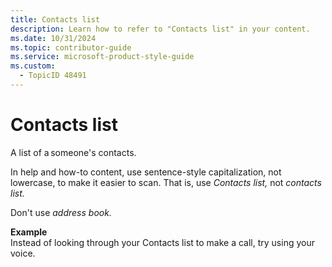 ```yaml
---
title: Contacts list
description: Learn how to refer to "Contacts list" in your content.
ms.date: 10/31/2024
ms.topic: contributor-guide
ms.service: microsoft-product-style-guide
ms.custom:
  - TopicID 48491
---
```



# Contacts list

A list of a someone's contacts.

In help and how-to content, use sentence-style capitalization, not lowercase, to make it easier to scan. That is, use *Contacts list,* not *contacts list.*

Don't use *address book.*

**Example**  
Instead of looking through your Contacts list to make a call, try using your voice.​